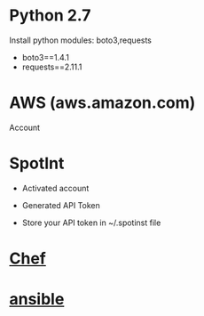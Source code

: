 # Python 2.7

Install python modules: boto3,requests
* boto3==1.4.1
* requests==2.11.1

# AWS (aws.amazon.com)

Account

# SpotInt

* Activated account

* Generated API Token

* Store your API token in ~/.spotinst file

# [Chef](https://github.com/lioramilbaum/depi-fe/blob/master/CHEF.md "Title")

# [ansible](https://github.com/lioramilbaum/depi-fe/blob/master/ansible.md "Title")

